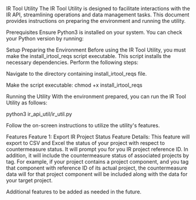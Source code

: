 IR Tool Utility
The IR Tool Utility is designed to facilitate interactions with the IR API, streamlining operations and data management tasks. This document provides instructions on preparing the environment and running the utility.

Prerequisites
Ensure Python3 is installed on your system. You can check your Python version by running:

Setup
Preparing the Environment
Before using the IR Tool Utility, you must make the install_irtool_reqs script executable. This script installs the necessary dependencies. Perform the following steps:

Navigate to the directory containing install_irtool_reqs file.

Make the script executable:
chmod +x install_irtool_reqs

Running the Utility
With the environment prepared, you can run the IR Tool Utility as follows:

python3 ir_api_util/ir_util.py

Follow the on-screen instructions to utilize the utility's features.

Features
Feature 1: Export IR Project Status
Feature Details:
This feature will export to CSV and Excel the status of your project with respect to countermeasure status. It will prompt you for you IR project reference ID. 
In addition, it will include the countermeasure status of associated projects by tag.
For example, if your project contains a project component, and you tag that component with reference ID of its actual project, the countermeasure data will for that project component will be included along with the data for your target project.

Additional features to be added as needed in the future.
